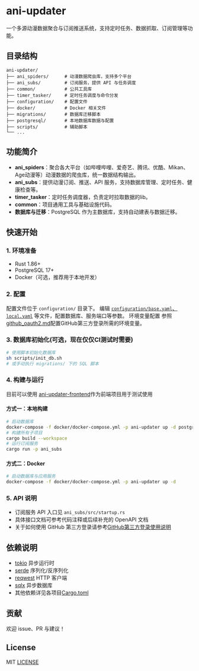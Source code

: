 # ani-updater

一个多源动漫数据聚合与订阅推送系统，支持定时任务、数据抓取、订阅管理等功能。

## 目录结构

```
ani-updater/
├── ani_spiders/      # 动漫数据爬虫库，支持多个平台
├── ani_subs/         # 订阅服务，提供 API 与任务调度
├── common/           # 公共工具库
├── timer_tasker/     # 定时任务调度与命令分发
├── configuration/    # 配置文件
├── docker/           # Docker 相关文件
├── migrations/       # 数据库迁移脚本
├── postgresql/       # 本地数据库数据与配置
├── scripts/          # 辅助脚本
└── ...
```

## 功能简介

- **ani_spiders**：聚合各大平台（如哔哩哔哩、爱奇艺、腾讯、优酷、Mikan、Age动漫等）动漫数据的爬虫库，统一数据结构输出。
- **ani_subs**：提供动漫订阅、推送、API 服务，支持数据库管理、定时任务、健康检查等。
- **timer_tasker**：定时任务调度器，负责定时拉取数据的lib。
- **common**：项目通用工具与基础设施代码。
- **数据库与迁移**：PostgreSQL 作为主数据库，支持自动建表与数据迁移。

## 快速开始

### 1. 环境准备

- Rust 1.86+
- PostgreSQL 17+
- Docker（可选，推荐用于本地开发）

### 2. 配置
配置文件位于 `configuration/` 目录下。
编辑 [`configuration/base.yaml`、`local.yaml`](configuration) 等文件，配置数据库、服务端口等参数。
环境变量配置
参照[github_oauth2.md](docs/github_oauth2.md)配置GitHub第三方登录所需的环境变量。

### 3. 数据库初始化(可选，现在仅仅CI测试时需要)

```bash
# 使用脚本初始化数据库
sh scripts/init_db.sh
# 或手动执行 migrations/ 下的 SQL 脚本
```

### 4. 构建与运行

目前可以使用 [ani-updater-frontend](https://github.com/bruceblink/ani-updater-frontend)作为前端项目用于测试使用

#### 方式一：本地构建

```bash
# 启动数据库
docker-compose -f docker/docker-compose.yml -p ani-updater up -d postgresql
# 构建所有子项目
cargo build --workspace
# 运行订阅服务
cargo run -p ani_subs

```

#### 方式二：Docker

```bash
# 启动数据库与应用服务
docker-compose -f docker/docker-compose.yml -p ani-updater up -d
```

### 5. API 说明

- 订阅服务 API 入口见 `ani_subs/src/startup.rs`
- 具体接口文档可参考代码注释或后续补充的 OpenAPI 文档
- 关于如何使用 GitHub 第三方登录请参考[GitHub第三方登录使用说明](docs/github_oauth2.md)

## 依赖说明

- [tokio](https://github.com/tokio-rs/tokio) 异步运行时
- [serde](https://github.com/serde-rs/serde) 序列化/反序列化
- [reqwest](https://github.com/seanmonstar/reqwest) HTTP 客户端
- [sqlx](https://github.com/launchbadge/sqlx) 异步数据库
- 其他依赖详见各项目[Cargo.toml](Cargo.toml)

## 贡献

欢迎 issue、PR 与建议！

## License

MIT [LICENSE](LICENSE)


